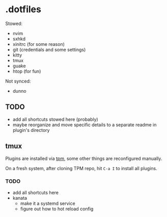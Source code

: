 # .dotfiles

Stowed:
* nvim
* sxhkd
* xinitrc (for some reason)
* git (credentials and some settings)
* kitty
* tmux
* guake
* htop (for fun)

Not synced:
* dunno

## TODO

- add all shortcuts stowed here (probably)
- maybe reorganize and move specific details to a separate readme in plugin's directory

## tmux

Plugins are installed via [tpm](https://github.com/tmux-plugins/tpm),
some other things are reconfigured manually.

On a fresh system, after cloning TPM repo, hit `C-a I` to install all plugins.

### TODO

- add all shortcuts here
- kanata
    - make it a systemd service
    - figure out how to hot reload config


